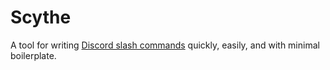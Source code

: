 # Scythe

A tool for writing [Discord slash commands](https://discord.com/developers/docs/interactions/application-commands) quickly, easily, and with minimal boilerplate.
